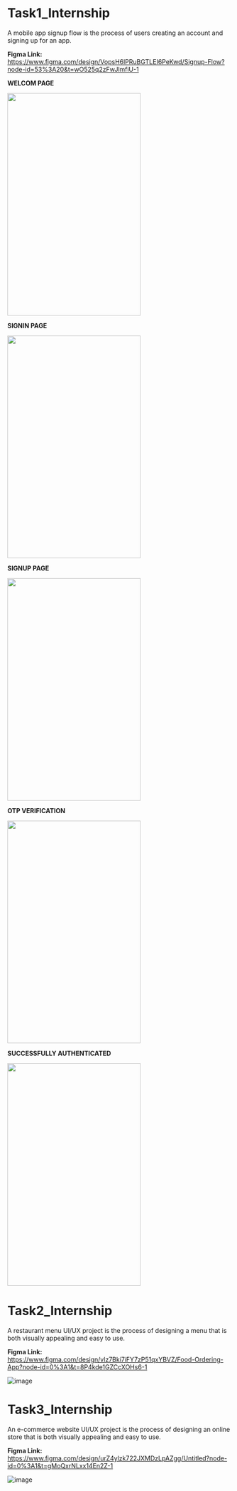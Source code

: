 # Task1_Internship

A mobile app signup flow is the process of users creating an account and signing up for an app.

**Figma Link:** https://www.figma.com/design/VopsH6lPRuBGTLEI6PeKwd/Signup-Flow?node-id=53%3A20&t=wO525q2zFwJlmfiU-1

**WELCOM PAGE**

<img src="https://github.com/rutviprajapati16/Task1_Internship/assets/97946004/bbfe9849-916b-4413-a280-ed545bd20664" height="500" width="300">

**SIGNIN PAGE**

<img src="https://github.com/rutviprajapati16/Task1_Internship/assets/97946004/d4e84170-ead6-4dc0-a163-6a66606e7d1c" height="500" width="300">

**SIGNUP PAGE**

<img src="https://github.com/rutviprajapati16/Task1_Internship/assets/97946004/a53122c1-6f80-4a19-8623-e957765c393f" height="500" width="300">

**OTP VERIFICATION**

<img src="https://github.com/rutviprajapati16/Task1_Internship/assets/97946004/96573301-a992-492b-89fe-5b2325192b89" height="500" width="300">

**SUCCESSFULLY AUTHENTICATED**

<img src="https://github.com/rutviprajapati16/Task1_Internship/assets/97946004/d76b8c70-2e1a-48f1-94fb-2f1d264c1a4c" height="500" width="300">


# Task2_Internship

A restaurant menu UI/UX project is the process of designing a menu that is both visually appealing and easy to use.

**Figma Link:** https://www.figma.com/design/vlz7Bki7iFY7zP51qxYBVZ/Food-Ordering-App?node-id=0%3A1&t=8P4kde1GZCcXOHs6-1

![image](https://github.com/rutviprajapati16/CodSoft/assets/97946004/8ab4df7e-7a64-43c1-b95b-367537ac0bba)


# Task3_Internship

An e-commerce website UI/UX project is the process of designing an online store that is both visually appealing and easy to use.

**Figma Link:** https://www.figma.com/design/urZ4ylzk722JXMDzLpAZgg/Untitled?node-id=0%3A1&t=gMoQxrNLxx14En2Z-1

![image](https://github.com/rutviprajapati16/CodSoft/assets/97946004/a54b9c6c-494a-4250-a238-9e1f1aa464fb)



